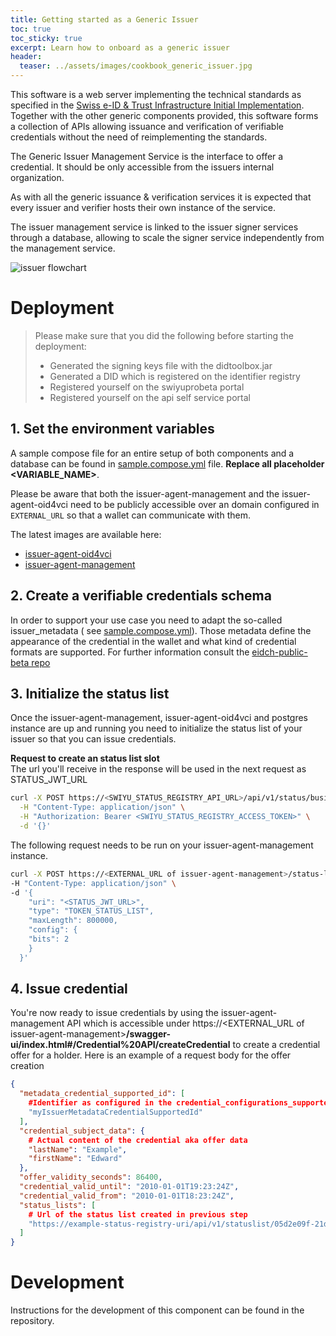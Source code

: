 ```yaml
---
title: Getting started as a Generic Issuer
toc: true
toc_sticky: true
excerpt: Learn how to onboard as a generic issuer
header:
  teaser: ../assets/images/cookbook_generic_issuer.jpg
---
```


This software is a web server implementing the technical standards as specified in
the [Swiss e-ID & Trust Infrastructure Initial Implementation](https://swiyu-admin-ch.github.io/initial-technology/).
Together with the other generic components provided, this software forms a collection of APIs allowing issuance and
verification of verifiable credentials without the need of reimplementing the standards.

The Generic Issuer Management Service is the interface to offer a credential. It should be only accessible from the
issuers internal organization.

As with all the generic issuance & verification services it is expected that every issuer and verifier hosts their own
instance of the service.

The issuer management service is linked to the issuer signer services through a database, allowing to scale the signer
service independently from the management service.

![issuer flowchart](../../assets/images/generic_issuer_model.png)

# Deployment

> Please make sure that you did the following before starting the deployment:
> - Generated the signing keys file with the didtoolbox.jar
> - Generated a DID which is registered on the identifier registry
> - Registered yourself on the swiyuprobeta portal
> - Registered yourself on the api self service portal

## 1. Set the environment variables

A sample compose file for an entire setup of both components and a database can be found
in [sample.compose.yml](sample.compose.yml) file.
**Replace all placeholder <VARIABLE_NAME>**.

Please be aware that both the issuer-agent-management and the issuer-agent-oid4vci need to be publicly accessible over
an domain configured in `EXTERNAL_URL` so that
a wallet can communicate with them.

The latest images are available here:

- [issuer-agent-oid4vci](https://github.com/swiyu-admin-ch/mirror-issuer-agent-oid4vci/pkgs/container/mirror-issuer-agent-oid4vci)
- [issuer-agent-management](https://github.com/swiyu-admin-ch/mirror-issuer-agent-management/pkgs/container/mirror-issuer-agent-management)

## 2. Create a verifiable credentials schema

In order to support your use case you need to adapt the so-called issuer_metadata (
see [sample.compose.yml](sample.compose.yml#L85)).
Those metadata define the appearance of the credential in the wallet and what kind of credential formats are supported.
For further information consult the [eidch-public-beta repo](https://github.com/e-id-admin/eidch-public-beta)

## 3. Initialize the status list

Once the issuer-agent-management, issuer-agent-oid4vci and postgres instance are up and running you need to initialize
the status
list of your issuer so that you can issue credentials.

**Request to create an status list slot**  
The url you'll receive in the response will be used in the next request as STATUS_JWT_URL

```bash
curl -X POST https://<SWIYU_STATUS_REGISTRY_API_URL>/api/v1/status/business-entities/<SWIYU_PARTNER_ID>/status-list-entries/ \
  -H "Content-Type: application/json" \
  -H "Authorization: Bearer <SWIYU_STATUS_REGISTRY_ACCESS_TOKEN>" \
  -d '{}'


```

The following request needs to be run on your issuer-agent-management instance.

```bash
curl -X POST https://<EXTERNAL_URL of issuer-agent-management>/status-list \
-H "Content-Type: application/json" \
-d '{
    "uri": "<STATUS_JWT_URL>",
    "type": "TOKEN_STATUS_LIST",
    "maxLength": 800000,
    "config": {
    "bits": 2
    }
  }'

```

## 4. Issue credential

You're now ready to issue credentials by using the issuer-agent-management API which is accessible under
https://<EXTERNAL_URL of issuer-agent-management>**/swagger-ui/index.html#/Credential%20API/createCredential** to create
a credential offer for a holder. Here is an example of a request body for the offer creation

```json
{
  "metadata_credential_supported_id": [
    #Identifier as configured in the credential_configurations_supported section of the issuer_metadata
    "myIssuerMetadataCredentialSupportedId"
  ],
  "credential_subject_data": {
    # Actual content of the credential aka offer data
    "lastName": "Example",
    "firstName": "Edward"
  },
  "offer_validity_seconds": 86400,
  "credential_valid_until": "2010-01-01T19:23:24Z",
  "credential_valid_from": "2010-01-01T18:23:24Z",
  "status_lists": [
    # Url of the status list created in previous step
    "https://example-status-registry-uri/api/v1/statuslist/05d2e09f-21dc-4699-878f-89a8a2222c67.jwt"
  ]
}
```

# Development

Instructions for the development of this component can be found in the repository.
